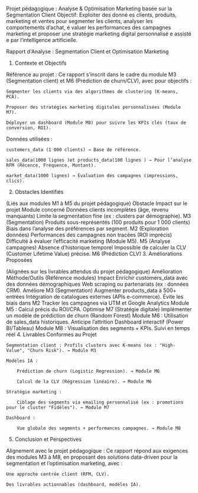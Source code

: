 Projet pédagogique : Analyse & Optimisation Marketing basée sur la Segmentation
Client
Objectif:
Exploiter des donné es clients, produits, marketing et ventes pour segmenter les
clients, analyser les comportements d’achat, é valuer les performances des
campagnes marketing et proposer une stratégie marketing digital
personnalisé e assisté e par l’intelligence artificielle.

Rapport d'Analyse : Segmentation Client et Optimisation Marketing
1. Contexte et Objectifs

Référence au projet :
Ce rapport s’inscrit dans le cadre du module M3 (Segmentation client) et M6 (Prédiction de churn/CLV), avec pour objectifs :

    Segmenter les clients via des algorithmes de clustering (K-means, PCA).

    Proposer des stratégies marketing digitales personnalisées (Module M7).

    Déployer un dashboard (Module M8) pour suivre les KPIs clés (taux de conversion, ROI).

Données utilisées :

    customers_data (1 000 clients) → Base de référence.

    sales_data(1000 lignes )et products_data(100 lignes ) → Pour l’analyse RFM (Récence, Fréquence, Montant).

    market_data(1000 lignes) → Évaluation des campagnes (impressions, clics).

2. Obstacles Identifiés

(Liés aux modules M1 à M5 du projet pédagogique)
Obstacle	Impact sur le projet	Module concerné
Données clients incomplètes (âge, revenu manquants)	Limite la segmentation fine (ex : clusters par démographie).	M3 (Segmentation)
Produits sous-représentés (100 produits pour 1 000 clients)	Biais dans l’analyse des préférences par segment.	M2 (Exploration données)
Performances des campagnes non tracées (ROI imprécis)	Difficulté à évaluer l’efficacité marketing (Module M5).	M5 (Analyse campagnes)
Absence d’historique temporel	Impossible de calculer la CLV (Customer Lifetime Value) précise.	M6 (Prédiction CLV)
3. Améliorations Proposées

(Alignées sur les livrables attendus du projet pédagogique)
Amélioration	Méthode/Outils (Référence modules)	Impact
Enrichir customers_data avec des données démographiques	Web scraping ou partenariats (ex : données CRM).	Améliore M3 (Segmentation)
Augmenter products_data à 500+ entrées	Intégration de catalogues externes (APIs e-commerce).	Évite les biais dans M2
Tracker les campagnes via UTM et Google Analytics	Module M5 : Calcul précis du ROI/CPA.	Optimise M7 (Stratégie digitale)
Implémenter un modèle de prédiction de churn (Random Forest)	Module M6 : Utilisation de sales_data historiques.	Anticipe l’attrition
Dashboard interactif (Power BI/Tableau)	Module M8 : Visualisation des segments + KPIs.	Suivi en temps réel
4. Livrables Conformes au Projet

    Segmentation client : Profils clusters avec K-means (ex : "High-Value", "Churn Risk"). → Module M3

    Modèles IA :

        Prédiction de churn (Logistic Regression). → Module M6

        Calcul de la CLV (Régression linéaire). → Module M6

    Stratégie marketing :

        Ciblage des segments via emailing personnalisé (ex : promotions pour le cluster "Fidèles"). → Module M7

    Dashboard :

        Vue globale des segments + performances campagnes. → Module M8

5. Conclusion et Perspectives

Alignement avec le projet pédagogique :
Ce rapport répond aux exigences des modules M3 à M8, en proposant des solutions data-driven pour la segmentation et l’optimisation marketing, avec :

    Une approche centrée client (RFM, CLV).

    Des livrables actionnables (dashboard, modèles IA).

